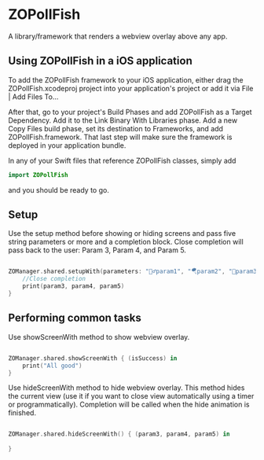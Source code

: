 # ZOPollFish

A library/framework that renders a webview overlay above any app.

## Using ZOPollFish in a iOS application ##

To add the ZOPollFish framework to your iOS application, either drag the ZOPollFish.xcodeproj project into your application's project or add it via File | Add Files To...

After that, go to your project's Build Phases and add ZOPollFish as a Target Dependency. Add it to the Link Binary With Libraries phase. Add a new Copy Files build phase, set its destination to Frameworks, and add ZOPollFish.framework. That last step will make sure the framework is deployed in your application bundle.

In any of your Swift files that reference ZOPollFish classes, simply add

```swift
import ZOPollFish
```

and you should be ready to go.

## Setup

Use the setup method before showing or hiding screens and pass five string parameters or more and a completion block. Close completion will pass back to the user: Param 3, Param 4, and Param 5.

```swift

ZOManager.shared.setupWith(parameters: "🧘‍♂️param1", "🪂param2", "🥋param3", "⛷param4", "🏍param5") { (param3, param4, param5) in
    //Close completion
    print(param3, param4, param5)
}

```

## Performing common tasks ##

Use showScreenWith method to show webview overlay.

```swift

ZOManager.shared.showScreenWith { (isSuccess) in
    print("All good")
}

```

Use hideScreenWith method to hide webview overlay. This method hides the current view (use it if you want to close view automatically using a timer or programmatically). Completion will be called when the  hide animation is finished.


```swift

ZOManager.shared.hideScreenWith() { (param3, param4, param5) in
    
}

```
